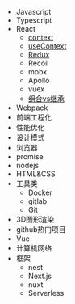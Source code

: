 <!-- - 开始 -->
  <!-- - [概述](/README.md) -->
- Javascript
- Typescript
- React
  - [context](/react/Context.md)
  - [useContext](/react/useContext.md)
  - [Redux](/react/redux.md)
  - Recoil
  - mobx
  - Apollo
  - vuex
  - [组合vs继承](/react/组合vs继承.md)
- Webpack
- 前端工程化
- 性能优化
- 设计模式
- 浏览器
- promise
- nodejs
- HTML&CSS
- 工具类
  - Docker
  - gitlab
  - Git
- 3D图形渲染
- github热门项目
- Vue
- 计算机网络
- 框架
  - nest
  - Next.js
  - nuxt
  - Serverless

